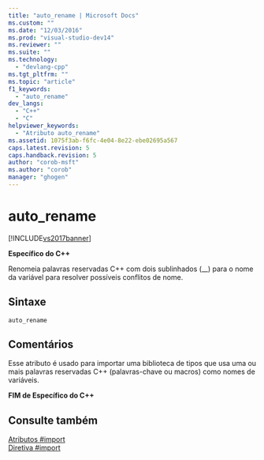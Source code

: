 ```yaml
---
title: "auto_rename | Microsoft Docs"
ms.custom: ""
ms.date: "12/03/2016"
ms.prod: "visual-studio-dev14"
ms.reviewer: ""
ms.suite: ""
ms.technology: 
  - "devlang-cpp"
ms.tgt_pltfrm: ""
ms.topic: "article"
f1_keywords: 
  - "auto_rename"
dev_langs: 
  - "C++"
  - "C"
helpviewer_keywords: 
  - "Atributo auto_rename"
ms.assetid: 1075f3ab-f6fc-4e04-8e22-ebe02695a567
caps.latest.revision: 5
caps.handback.revision: 5
author: "corob-msft"
ms.author: "corob"
manager: "ghogen"
---
```

# auto_rename
[!INCLUDE[vs2017banner](../assembler/inline/includes/vs2017banner.md)]

**Específico do C\+\+**  
  
 Renomeia palavras reservadas C\+\+ com dois sublinhados \(\_\_\) para o nome da variável para resolver possíveis conflitos de nome.  
  
## Sintaxe  
  
```  
auto_rename  
```  
  
## Comentários  
 Esse atributo é usado para importar uma biblioteca de tipos que usa uma ou mais palavras reservadas C\+\+ \(palavras\-chave ou macros\) como nomes de variáveis.  
  
 **FIM de Específico do C\+\+**  
  
## Consulte também  
 [Atributos \#import](../preprocessor/hash-import-attributes-cpp.md)   
 [Diretiva \#import](../Topic/%23import%20Directive%20\(C++\).md)
